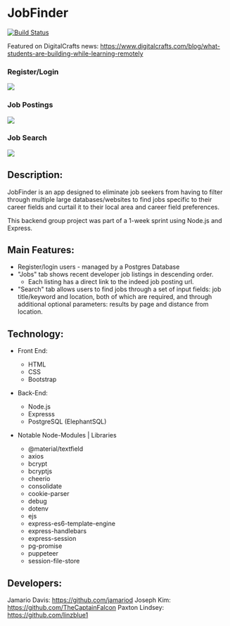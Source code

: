# JobFinder
[![Build Status](https://travis-ci.org/joemccann/dillinger.svg?branch=master)](https://travis-ci.org/joemccann/dillinger)

Featured on DigitalCrafts news: https://www.digitalcrafts.com/blog/what-students-are-building-while-learning-remotely

### Register/Login
![](jobfinder-login.gif)

### Job Postings
![](jobfinder-jobs.gif)

### Job Search
![](jobfinder-search.gif)

## Description:
JobFinder is an app designed to eliminate job seekers from having to filter through multiple large databases/websites to find jobs specific to their career fields and curtail it to their local area and career field preferences.

This backend group project was part of a 1-week sprint using Node.js and Express.

## Main Features:
- Register/login users - managed by a Postgres Database
- "Jobs" tab shows recent developer job listings in descending order.
  - Each listing has a direct link to the indeed job posting url.
- "Search" tab allows users to find jobs through a set of input fields: job title/keyword and location, both of which are required, and through additional optional parameters: results by page and distance from location.

## Technology: 
- Front End:
  - HTML 
  - CSS
  - Bootstrap

- Back-End:
  - Node.js 
  - Expresss
  - PostgreSQL (ElephantSQL)

- Notable Node-Modules | Libraries
  - @material/textfield
  - axios
  - bcrypt
  - bcryptjs
  - cheerio
  - consolidate
  - cookie-parser
  - debug
  - dotenv
  - ejs
  - express-es6-template-engine
  - express-handlebars
  - express-session
  - pg-promise
  - puppeteer
  - session-file-store

## Developers:
Jamario Davis:
https://github.com/jamariod
Joseph Kim:
https://github.com/TheCaptainFalcon
Paxton Lindsey:
https://github.com/linzblue1